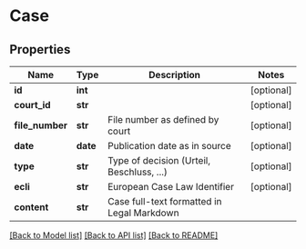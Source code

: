 # Case

## Properties
Name | Type | Description | Notes
------------ | ------------- | ------------- | -------------
**id** | **int** |  | [optional] 
**court_id** | **str** |  | [optional] 
**file_number** | **str** | File number as defined by court | [optional] 
**date** | **date** | Publication date as in source | [optional] 
**type** | **str** | Type of decision (Urteil, Beschluss, ...) | [optional] 
**ecli** | **str** | European Case Law Identifier | [optional] 
**content** | **str** | Case full-text formatted in Legal Markdown | 

[[Back to Model list]](../README.md#documentation-for-models) [[Back to API list]](../README.md#documentation-for-api-endpoints) [[Back to README]](../README.md)


